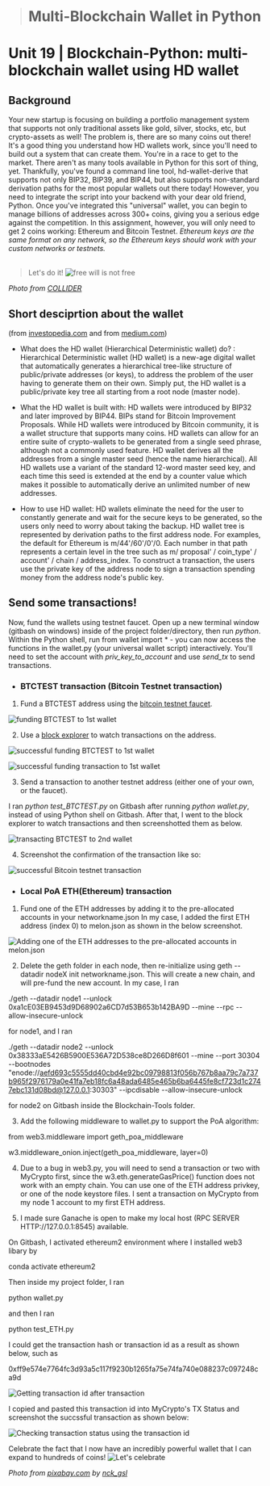 > # Multi-Blockchain Wallet in Python 
# Unit 19 | Blockchain-Python: multi-blockchain wallet using HD wallet

## Background

Your new startup is focusing on building a portfolio management system that supports not only traditional assets
like gold, silver, stocks, etc, but crypto-assets as well! The problem is, there are so many coins out there! 
It's a good thing you understand how HD wallets work, since you'll need to build out a system that can create them.
You're in a race to get to the market. There aren't as many tools available in Python for this sort of thing, yet.
Thankfully, you've found a command line tool, hd-wallet-derive that supports not only BIP32, BIP39, and BIP44, but also supports non-standard derivation paths for the most popular wallets out there today! 
However, you need to integrate the script into your backend with your dear old friend, Python. Once you've integrated this "universal" wallet, you can begin to manage billions of addresses across 300+ coins, giving you a serious edge against the competition.
In this assignment, however, you will only need to get 2 coins working: Ethereum and Bitcoin Testnet.
*Ethereum keys are the same format on any network, so the Ethereum keys should work with your custom networks or testnets.*
<br>
<br>

>Let's do it!
![free will is not free](https://collider.com/wp-content/uploads/2020/02/westworld-season-3-poster.jpeg "Free will is not Free.")

*Photo from [COLLIDER](https://collider.com/westworld-season-3-poster-free-will-is-not-free/)*


## Short desciprtion about the wallet
(from [investopedia.com](https://www.investopedia.com/terms/h/hd-wallet-hierarchical-deterministic-wallet.asp ) and
from [medium.com](https://medium.com/@harshagoli/hd-wallets-explained-from-high-level-to-nuts-and-bolts-9a41545f5b0))
- What does the HD wallet (Hierarchical Deterministic wallet) do?
: Hierarchical Deterministic wallet (HD wallet) is a new-age digital wallet that automatically generates a hierarchical tree-like structure of public/private addresses (or keys), to address the problem of the user having to generate them on their own. Simply put, the HD wallet is a public/private key tree all starting from a root node (master node).

- What the HD wallet is built with: HD wallets were introduced by BIP32 and later improved by BIP44. BIPs stand for Bitcoin Improvement Proposals. While HD wallets were introduced by Bitcoin community, it is a wallet structure that supports many coins. HD wallets can allow for an entire suite of crypto-wallets to be generated from a single seed phrase, although not a commonly used feature. HD wallet derives all the addresses from a single master seed (hence the name hierarchical). All HD wallets use a variant of the standard 12-word master seed key, and each time this seed is extended at the end by a counter value which makes it possible to automatically derive an unlimited number of new addresses.

- How to use HD wallet: HD wallets eliminate the need for the user to constantly generate and wait for the secure keys to be generated, so the users only need to worry about taking the backup.
HD wallet tree is represented by derivation paths to the first address node. For examples, the default for Ethereum is m/44'/60'/0'/0. Each number in that path represents a certain level in the tree such as  m/ proposal' / coin_type' / account' / chain / address_index.
To construct a transaction, the users use the private key of the address node to sign a transaction spending money from the address node's public key.


## Send some transactions!
Now, fund the wallets using testnet faucet. Open up a new terminal window (gitbash on windows) inside of the project folder/directory, then run *python*. Within the Python shell, run from wallet import *  - you can now access the functions in the wallet.py (your universal wallet script) interactively. You'll need to set the account with *priv_key_to_account* and use *send_tx* to send transactions.
- ### BTCTEST transaction (Bitcoin Testnet transaction)
1. Fund a BTCTEST address using the [bitcoin testnet faucet](https://testnet-faucet.mempool.co/).

![funding BTCTEST to 1st wallet](https://github.com/promisinghan/multi_blockchain_wallet_in_python/blob/main/screenshot/funding_btctest.png "Funding BTCTEST to my 1st BTCTEST wallet")


2. Use a [block explorer](https://tbtc.bitaps.com/) to watch transactions on the address.

![successful funding BTCTEST to 1st wallet](https://github.com/promisinghan/multi_blockchain_wallet_in_python/blob/main/screenshot/funding_1stwallet_btctest.png "Succesfully funded BTCTEST to my 1st wallet")

![successful funding transaction to 1st wallet](https://github.com/promisinghan/multi_blockchain_wallet_in_python/blob/main/screenshot/funding_btctest_transaction.png "Displaying the successful funding transaction to my 1st BTCTEST wallet")

3. Send a transaction to another testnet address (either one of your own, or the faucet).

I ran *python test_BTCTEST.py* on Gitbash after running *python wallet.py*, instead of using Python shell on Gitbash.
After that, I went to the block explorer to watch transactions and then screenshotted them as below.

![transacting BTCTEST to 2nd wallet](https://github.com/promisinghan/multi_blockchain_wallet_in_python/blob/main/screenshot/transaction_to_2ndwallet_btctest.png "Sending BTCTEST from my 1st wallet to 2nd wallet")

4. Screenshot the confirmation of the transaction like so:


![successful Bitcoin testnet transaction](https://github.com/promisinghan/multi_blockchain_wallet_in_python/blob/main/screenshot/transaction_to_2ndwallet_btctest_transaction.png "Successful BTCTEST transaction from my 1st wallet to 2nd wallet")


- ### Local PoA ETH(Ethereum) transaction

1. Fund one of the ETH addresses by adding it to the pre-allocated accounts in your networkname.json 
In my case, I added the first ETH address (index 0) to melon.json as shown in the below screenshot.

![Adding one of the ETH addresses to the pre-allocated accounts in melon.json](https://github.com/promisinghan/multi_blockchain_wallet_in_python/blob/main/screenshot/adding%20mneumonic-derived%20wallet%20to%20custom%20network%20json%20file%20to%20prefund.png "I added the first ETH addresses to the pre-allocated accounts in melon.json to pre-fund it")


2. Delete the geth folder in each node, then re-initialize using geth --datadir nodeX init networkname.json. This will create a new chain, and will pre-fund the new account.
In my case, I ran

 ./geth --datadir node1 --unlock 0xa1cE03EB9453d9D68902a6CD7d53B653b142BA9D --mine --rpc --allow-insecure-unlock

 for node1, and I ran 

 ./geth --datadir node2 --unlock 0x38333aE5426B5900E536A72D538ce8D266D8f601 --mine --port 30304 --bootnodes "enode://aefd693c5555dd40cbd4e92bc09798813f056b767b8aa79c7a737b965f2976179a0e41fa7eb18fc6a48ada6485e465b6ba6445fe8cf723d1c2747ebc131d08bd@127.0.0.1:30303" --ipcdisable --allow-insecure-unlock

 for node2 on Gitbash inside the Blockchain-Tools folder.

 3. Add the following middleware to wallet.py to support the PoA algorithm:

 from web3.middleware import geth_poa_middleware
 
 w3.middleware_onion.inject(geth_poa_middleware, layer=0)

 4. Due to a bug in web3.py, you will need to send a transaction or two with MyCrypto first, since the w3.eth.generateGasPrice() function does not work with an empty chain. You can use one of the ETH address privkey, or one of the node keystore files. 
I sent a transaction on MyCrypto from my node 1 account to my first ETH address.

5. I made sure Ganache is open to make my local host (RPC SERVER HTTP://127.0.0.1:8545) available.

On Gitbash, I activated ethereum2 environment where I installed web3 libary by 

conda activate ethereum2

Then inside my project folder, I ran 

python wallet.py

and then I ran 

python test_ETH.py

I could get the transaction hash or transaction id as a result as shown below, such as 

0xff9e574e7764fc3d93a5c117f9230b1265fa75e74fa740e088237c097248ca9d

![Getting transaction id after transaction](https://github.com/promisinghan/multi_blockchain_wallet_in_python/blob/main/screenshot/running%20wallet%20file%20on%20Gitbash%20in%20ethereum2%20enviroment.png "I obtained the transaction id after I transacted ETH from the 1st wallet address to 2nd wallet address")


I copied and pasted this transaction id into MyCrypto's TX Status and screenshot the succssful transaction as shown below:

![Checking transaction status using the transaction id](https://github.com/promisinghan/multi_blockchain_wallet_in_python/blob/main/screenshot/checking%20transaction%20with%20txhash%20on%20Mycrypto.png "I copied and pasted the transaction id obtained into MyCrypto's TX status and screenshotted the successful transaction")


Celebrate the fact that I now have an incredibly powerful wallet that I can expand to hundreds of coins!
![Let's celebrate](https://cdn.pixabay.com/photo/2017/01/04/21/00/new-years-eve-1953253_1280.jpg "Let's celebrate!")

*Photo from [pixabay.com](https://pixabay.com/photos/new-year-s-eve-fireworks-beacon-1953253/) by [nck_gsl](https://pixabay.com/users/nck_gsl-3554748/)*


